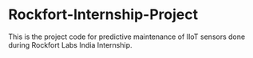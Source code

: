 # Rockfort-Internship-Project
This is the project code for predictive maintenance of IIoT sensors done during Rockfort Labs India Internship.
